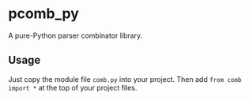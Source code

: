 # pcomb_py

A pure-Python parser combinator library.

## Usage

Just copy the module file `comb.py` into your project. Then add `from comb import *` at the top of your project files.
